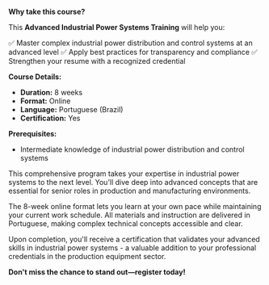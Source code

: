 **Why take this course?**

This **Advanced Industrial Power Systems Training** will help you:

✅ Master complex industrial power distribution and control systems at an advanced level
✅ Apply best practices for transparency and compliance
✅ Strengthen your resume with a recognized credential

**Course Details:**
- **Duration:** 8 weeks
- **Format:** Online
- **Language:** Portuguese (Brazil)
- **Certification:** Yes

**Prerequisites:**
- Intermediate knowledge of industrial power distribution and control systems

This comprehensive program takes your expertise in industrial power systems to the next level. You'll dive deep into advanced concepts that are essential for senior roles in production and manufacturing environments.

The 8-week online format lets you learn at your own pace while maintaining your current work schedule. All materials and instruction are delivered in Portuguese, making complex technical concepts accessible and clear.

Upon completion, you'll receive a certification that validates your advanced skills in industrial power systems - a valuable addition to your professional credentials in the production equipment sector.

**Don't miss the chance to stand out—register today!**